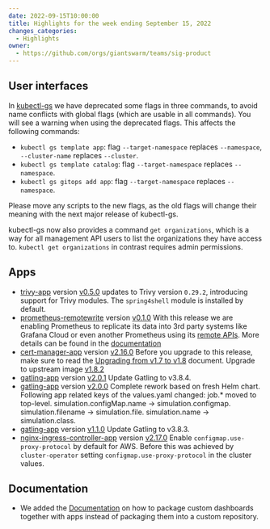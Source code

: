 ```yaml
---
date: 2022-09-15T10:00:00
title: Highlights for the week ending September 15, 2022
changes_categories:
  - Highlights
owner:
  - https://github.com/orgs/giantswarm/teams/sig-product
---
```

## User interfaces

In [kubectl-gs](https://github.com/giantswarm/kubectl-gs/releases/tag/v2.22.0) we have deprecated some flags in three commands, to avoid name conflicts with global flags (which are usable in all commands). You will see a warning when using the deprecated flags. This affects the following commands:

- `kubectl gs template app`: flag `--target-namespace` replaces `--namespace`, `--cluster-name` replaces `--cluster`.
- `kubectl gs template catalog`: flag `--target-namespace` replaces `--namespace`.
- `kubectl gs gitops add app`: flag `--target-namespace` replaces `--namespace`.

Please move any scripts to the new flags, as the old flags will change their meaning with the next major release of kubectl-gs.

kubectl-gs now also provides a command `get organizations`, which is a way for all management API users to list the organizations they have access to. `kubectl get organizations` in contrast requires admin permissions.

## Apps

- [trivy-app](https://github.com/giantswarm/trivy-app) version [v0.5.0](https://github.com/giantswarm/trivy-app/blob/main/CHANGELOG.md#050---2022-09-09) updates to Trivy version `0.29.2`, introducing support for Trivy modules. The `spring4shell` module is installed by default.
- [prometheus-remotewrite](https://github.com/giantswarm/prometheus-remotewrite) version [v0.1.0](https://github.com/giantswarm/prometheus-remotewrite/blob/main/CHANGELOG.md#010---2022-07-13) With this release we are enabling Prometheus to replicate its data into 3rd party systems like Grafana Cloud or even another Prometheus using its [remote APIs](https://prometheus.io/blog/2019/10/10/remote-read-meets-streaming/#remote-apis). More details can be found in the [documentation](https://docs.giantswarm.io/ui-api/observability/prometheus-remotewrite/)
- [cert-manager-app](https://github.com/giantswarm/cert-manager-app) version [v2.16.0](https://github.com/giantswarm/cert-manager-app/blob/master/CHANGELOG.md#2160---2022-09-12) Before you upgrade to this release, make sure to read the [Upgrading from v1.7 to v1.8](https://cert-manager.io/docs/installation/upgrading/upgrading-1.7-1.8/) document. Upgrade to upstream image [v1.8.2](https://github.com/jetstack/cert-manager/releases/tag/v1.8.2)
- [gatling-app](https://github.com/giantswarm/gatling-app) version [v2.0.1](https://github.com/giantswarm/gatling-app/blob/master/CHANGELOG.md#201---2022-09-14) Update Gatling to v3.8.4.
- [gatling-app](https://github.com/giantswarm/gatling-app) version [v2.0.0](https://github.com/giantswarm/gatling-app/blob/master/CHANGELOG.md#200---2022-09-14) Complete rework based on fresh Helm chart. Following app related keys of the values.yaml changed: job.* moved to top-level. simulation.configMap.name -> simulation.configmap. simulation.filename -> simulation.file. simulation.name -> simulation.class.
- [gatling-app](https://github.com/giantswarm/gatling-app) version [v1.1.0](https://github.com/giantswarm/gatling-app/blob/master/CHANGELOG.md#110---2022-09-13) Update Gatling to v3.8.3.
- [nginx-ingress-controller-app](https://github.com/giantswarm/nginx-ingress-controller-app) version [v2.17.0](https://github.com/giantswarm/nginx-ingress-controller-app) Enable `configmap.use-proxy-protocol` by default for AWS. Before this was achieved by `cluster-operator` setting `configmap.use-proxy-protocol` in the cluster values.

## Documentation

- We added the [Documentation](https://docs.giantswarm.io/ui-api/observability/grafana/custom-dashboards/) on how to package custom dashboards together with apps instead of packaging them into a custom repository. 
